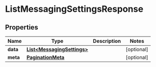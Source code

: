 # ListMessagingSettingsResponse

## Properties
Name | Type | Description | Notes
------------ | ------------- | ------------- | -------------
**data** | [**List&lt;MessagingSettings&gt;**](MessagingSettings.md) |  |  [optional]
**meta** | [**PaginationMeta**](PaginationMeta.md) |  |  [optional]
